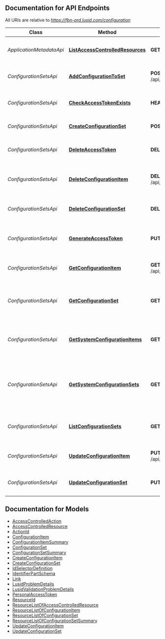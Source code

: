 <a id="documentation-for-api-endpoints"></a>
## Documentation for API Endpoints

All URIs are relative to *https://fbn-prd.lusid.com/configuration*

Class | Method | HTTP request | Description
------------ | ------------- | ------------- | -------------
*ApplicationMetadataApi* | [**ListAccessControlledResources**](docs/ApplicationMetadataApi.md#listaccesscontrolledresources) | **GET** /api/metadata/access/resources | [EARLY ACCESS] ListAccessControlledResources: Get resources available for access control
*ConfigurationSetsApi* | [**AddConfigurationToSet**](docs/ConfigurationSetsApi.md#addconfigurationtoset) | **POST** /api/sets/{type}/{scope}/{code}/items | [EARLY ACCESS] AddConfigurationToSet: Add a configuration item to an existing set
*ConfigurationSetsApi* | [**CheckAccessTokenExists**](docs/ConfigurationSetsApi.md#checkaccesstokenexists) | **HEAD** /api/sets/personal/me | [DEPRECATED] CheckAccessTokenExists: Check the Personal Access Token exists for the current user
*ConfigurationSetsApi* | [**CreateConfigurationSet**](docs/ConfigurationSetsApi.md#createconfigurationset) | **POST** /api/sets | [EARLY ACCESS] CreateConfigurationSet: Create a configuration set
*ConfigurationSetsApi* | [**DeleteAccessToken**](docs/ConfigurationSetsApi.md#deleteaccesstoken) | **DELETE** /api/sets/personal/me | [DEPRECATED] DeleteAccessToken: Delete any stored Personal Access Token for the current user
*ConfigurationSetsApi* | [**DeleteConfigurationItem**](docs/ConfigurationSetsApi.md#deleteconfigurationitem) | **DELETE** /api/sets/{type}/{scope}/{code}/items/{key} | [EARLY ACCESS] DeleteConfigurationItem: Remove the specified configuration item from the specified configuration set
*ConfigurationSetsApi* | [**DeleteConfigurationSet**](docs/ConfigurationSetsApi.md#deleteconfigurationset) | **DELETE** /api/sets/{type}/{scope}/{code} | [EARLY ACCESS] DeleteConfigurationSet: Deletes a configuration set along with all their configuration items
*ConfigurationSetsApi* | [**GenerateAccessToken**](docs/ConfigurationSetsApi.md#generateaccesstoken) | **PUT** /api/sets/personal/me | [DEPRECATED] GenerateAccessToken: Generate a Personal Access Token for the current user and stores it in the me token
*ConfigurationSetsApi* | [**GetConfigurationItem**](docs/ConfigurationSetsApi.md#getconfigurationitem) | **GET** /api/sets/{type}/{scope}/{code}/items/{key} | [EARLY ACCESS] GetConfigurationItem: Get the specific configuration item within an existing set
*ConfigurationSetsApi* | [**GetConfigurationSet**](docs/ConfigurationSetsApi.md#getconfigurationset) | **GET** /api/sets/{type}/{scope}/{code} | [EARLY ACCESS] GetConfigurationSet: Get a configuration set, including all the associated metadata. By default secrets will not be revealed
*ConfigurationSetsApi* | [**GetSystemConfigurationItems**](docs/ConfigurationSetsApi.md#getsystemconfigurationitems) | **GET** /api/sets/system/{code}/items/{key} | [EARLY ACCESS] GetSystemConfigurationItems: Get the specific system configuration items within a system set  All users have access to this endpoint
*ConfigurationSetsApi* | [**GetSystemConfigurationSets**](docs/ConfigurationSetsApi.md#getsystemconfigurationsets) | **GET** /api/sets/system/{code} | [EARLY ACCESS] GetSystemConfigurationSets: Get the specified system configuration sets, including all their associated metadata. By default secrets will not be revealed  All users have access to this endpoint
*ConfigurationSetsApi* | [**ListConfigurationSets**](docs/ConfigurationSetsApi.md#listconfigurationsets) | **GET** /api/sets | [EARLY ACCESS] ListConfigurationSets: List all configuration sets summaries (I.e. list of scope/code combinations available)
*ConfigurationSetsApi* | [**UpdateConfigurationItem**](docs/ConfigurationSetsApi.md#updateconfigurationitem) | **PUT** /api/sets/{type}/{scope}/{code}/items/{key} | [EARLY ACCESS] UpdateConfigurationItem: Update a configuration item's value and/or description
*ConfigurationSetsApi* | [**UpdateConfigurationSet**](docs/ConfigurationSetsApi.md#updateconfigurationset) | **PUT** /api/sets/{type}/{scope}/{code} | [EARLY ACCESS] UpdateConfigurationSet: Update the description of a configuration set


<a id="documentation-for-models"></a>
## Documentation for Models

 - [AccessControlledAction](docs/AccessControlledAction.md)
 - [AccessControlledResource](docs/AccessControlledResource.md)
 - [ActionId](docs/ActionId.md)
 - [ConfigurationItem](docs/ConfigurationItem.md)
 - [ConfigurationItemSummary](docs/ConfigurationItemSummary.md)
 - [ConfigurationSet](docs/ConfigurationSet.md)
 - [ConfigurationSetSummary](docs/ConfigurationSetSummary.md)
 - [CreateConfigurationItem](docs/CreateConfigurationItem.md)
 - [CreateConfigurationSet](docs/CreateConfigurationSet.md)
 - [IdSelectorDefinition](docs/IdSelectorDefinition.md)
 - [IdentifierPartSchema](docs/IdentifierPartSchema.md)
 - [Link](docs/Link.md)
 - [LusidProblemDetails](docs/LusidProblemDetails.md)
 - [LusidValidationProblemDetails](docs/LusidValidationProblemDetails.md)
 - [PersonalAccessToken](docs/PersonalAccessToken.md)
 - [ResourceId](docs/ResourceId.md)
 - [ResourceListOfAccessControlledResource](docs/ResourceListOfAccessControlledResource.md)
 - [ResourceListOfConfigurationItem](docs/ResourceListOfConfigurationItem.md)
 - [ResourceListOfConfigurationSet](docs/ResourceListOfConfigurationSet.md)
 - [ResourceListOfConfigurationSetSummary](docs/ResourceListOfConfigurationSetSummary.md)
 - [UpdateConfigurationItem](docs/UpdateConfigurationItem.md)
 - [UpdateConfigurationSet](docs/UpdateConfigurationSet.md)

